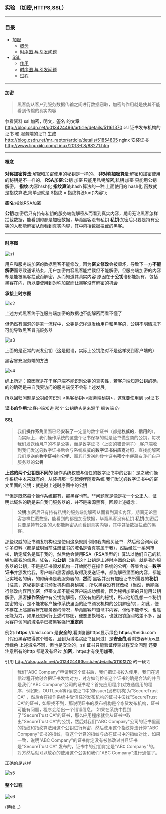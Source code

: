 ### 实验 （加密,HTTPS,SSL）
---
### 目录
- [加密](#加密)
  - [概念](#概念)
  - [时序图 与 引发问题](#时序图)
- [SSL](#SSL)
  - [作用](#SSL)
  - [时序图 与 引发问题](#时序图)
  - [过程](#过程)


---
#### 加密
> 黑客能从客户到服务数据传输之间进行数据窃取，加密的作用就是使其不能看到传输的真实内容

参看资料
ssl 加密，明文，签名 的文章 http://blog.csdn.net/u013424496/article/details/51161370
ssl 证书发布机构的证书 和 服务端的证书 生成 http://blog.csdn.net/mr_raptor/article/details/51854805
nginx 安装证书 	 http://www.linuxidc.com/Linux/2013-08/88271.htm

---
#### 概念

**对称加密算法**:解密和加密使用的秘钥是一样的。
**非对称加密算法**:解密和加密使用的秘钥是不一样的。
**RSA加密**:公钥 加密 只能用私钥解密,私钥 加密 只能用公钥解密。
**指纹**:内容hash化
**指纹算法**:hash 算法的一种,上面使用的 hash化 函数就是指纹算法,简单点就是  $指纹 = 指纹算法fun('内容');

**签名**:指纹RSA加密

**公钥**:加密后只有持有私钥的服务端能解密从而看到真实内容，期间无论黑客怎样拦截数据，能看到的都是加密数据，毕竟黑客没有私钥
**私钥**:加密后只要是持有公钥的人都能解密从而看到真实内容，其中包括数据拦截的黑客。

---
#### 时序图

![s1](./svg/s1.svg)

用户和服务端加密的数据黑客不能修改，因为**密文修改**会被顺坏，导致下一方**不能解密**而导致通讯结束，用户加密内容黑客能拦截但不能解密，但服务端加密的内容却是能被黑客拦截而解密，从而知道其真实内容
原因在于**公钥**谁都能拥有，包括黑客在内，所以要使用到对称加密而让黑客没有解密的机会

**承接上时序图**

![s2](./svg/s2.svg)

上述方式黑客终于连服务端加密的数据也不能解密而看不懂了

但仍然有漏洞的是第一流程中，公钥是怎样派发给用户和黑客的，公钥不明情况下可能导致黑客冒充服务器

![s3](./svg/s3.svg)

上面的是正常的派发公钥（这是假设，实际上公钥绝对不是这样发到客户端的）

黑客冒充服务端的方法

![s4](./svg/s4.svg)

综上所述：原因就是在于客户端不能识别公钥的真实性，若客户端知道公钥的确，的的确确是来自我要访问的服务端便不会有上述发展。

所以回归问题是公钥如何识别 <黑客秘钥><服务端秘钥>，这就要使用到 ssl证书
 
**证书的作用**:让客户端知道 那个 公钥确实是来源于 服务端  的

#### SSL
> 我们**操作系统**里面已经**安装了**一定量的数字证书（都是**权威的**，**信用的**），而实际上，我们操作系统的这些个证书保存的就是证书供应商的公钥，每次我们发送给用户的不是公钥，而是数字证书（上面的错误例子）,客户端收到我们发送的数字证书后会与系统权威的**数字证书供应商**对照，查找能解密我们发送的**数字证书**的**公钥**，而我们发送的数字证书**密文**中便藏有我们自己服务器的**公钥**

**上述的两个公钥是不同的**
操作系统权威与信任的数字证书中的公钥：是之我们操作系统中本来就有的，从装机那一刻起便伴随着系统
我们发送的数字证书中的密文里面的公钥：就是时上述时序图中的公钥

**但是既然每个操作系统都有，那黑客也有。**问题就是像是找一个公正人，证明此域名的确是来自我们服务器的，并不是来源黑客。回顾上述概念：
> **公钥**:加密后只有持有私钥的服务端能解密从而看到真实内容，期间无论黑客怎样拦截数据，能看到的都是加密数据，毕竟黑客没有私钥
> **私钥**:加密后只要是持有公钥的人都能解密从而看到真实内容，其中包括数据拦截的黑客。

那些权威的证书颁发机构也是使用这条规则
例如我向他买证书，然后他会询问我许多资料（都是证明当前注册证书的域名是否真实属于我），然后经过一系列审核，确定域名是属于我的，然后他会使用RSA（RSA类型的）算法以他们自己的私钥加密我的信息，域名，和**公钥**（注意这个公钥是上述时序图的公钥，就是我的服务器的公钥，不是是证书颁发机构一开始就存在操作系统的公钥）等集合成一**数字证书**并颁发给我，客户端和黑客都能取得我发送证书，都能解密里面的内容，都能证实域名的确，的的确确是我服务器的，**然而** 黑客并没有加密证书所需要的**秘钥**（注意，这秘钥是证书颁发机构自身秘钥），所以黑客没有修改权（当然，他能强行修改内容再加密，但密文却不能被客户端成功解析，因为秘钥加密的只能用公钥解密，黑客**操作系统**中有公钥能解密，但没有加密的秘钥，所以他胡乱想一个秘钥加密的话，是不能被客户操作系统里面的证书颁发机构的公钥解密的），如此，便不存在上述黑客冒充服务器的情况，毕竟黑客知道证书内容，但他不能修改，也是无能为力，如果还想同行上述时序图，便要更换域名，也就跟钓鱼网站差不多，因为客户访问的域名早已被黑客强行**重定向**

例如:
**https**://baidu.com 是**安全的**,看浏览器https显示绿色
**https**://beidu.com （假设黑客取得这个域名，且到为域名买证书且同过）是**安全的**,看浏览器https显示绿色
上述域名不同，但也是安全的，ssl 证书只能验证传输过程安全问题
还要注意所有的http 都是没有经过 **加密**，https才有使用**加密**。

引用
http://blog.csdn.net/u013424496/article/details/51161370 的一段话
>我们"ABC Company"申请到这个证书后，我们把证书投入使用，我们在通信过程开始时会把证书发给对方，对方如何检查这个证书的确是合法的并且是我们"ABC Company"公司的证书呢？首先应用程序(对方通信用的程序，例如IE、OUTLook等)读取证书中的Issuer(发布机构)为"SecureTrust CA" ，然后会在操作系统中受信任的发布机构的证书中去找"SecureTrust CA"的证书，如果找不到，那说明证书的发布机构是个水货发布机构，证书可能有问题，程序会给出一个错误信息。 如果在系统中找到了"SecureTrust CA"的证书，那么应用程序就会从证书中取出"SecureTrust CA"的公钥，然后对我们"ABC Company"公司的证书里面的指纹和指纹算法用这个公钥进行解密，然后使用这个指纹算法计算"ABC Company"证书的指纹，将这个计算的指纹与放在证书中的指纹对比，如果一致，说明"ABC Company"的证书肯定没有被修改过并且证书是"SecureTrust CA" 发布的，证书中的公钥肯定是"ABC Company"的。对方然后就可以放心的使用这个公钥和我们"ABC Company"进行通信了。




正确的是这样

![s5](./svg/s5.svg)

#### 整个过程

![s6](./svg/s6.svg)

(待续...)
